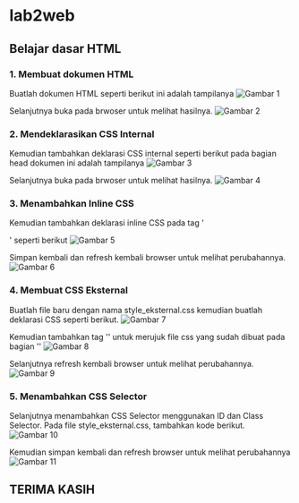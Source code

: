 # lab2web
## Belajar dasar HTML

### 1. Membuat dokumen HTML
Buatlah dokumen HTML seperti berikut
ini adalah tampilanya
![Gambar 1](screenshot/ss1.png)

Selanjutnya buka pada brwoser untuk melihat hasilnya.
![Gambar 2](screenshot/ss2.png)

### 2. Mendeklarasikan CSS Internal
Kemudian tambahkan deklarasi CSS internal seperti berikut pada bagian head dokumen
ini adalah tampilanya
![Gambar 3](screenshot/ss3.png)

Selanjutnya buka pada brwoser untuk melihat hasilnya.
![Gambar 4](screenshot/ss4.png)

### 3. Menambahkan Inline CSS
Kemudian tambahkan deklarasi inline CSS pada tag '<p>' seperti berikut
![Gambar 5](screenshot/ss5.png)

Simpan kembali dan refresh kembali browser untuk melihat perubahannya.
![Gambar 6](screenshot/ss6.png)

### 4. Membuat CSS Eksternal
Buatlah file baru dengan nama style_eksternal.css kemudian buatlah deklarasi CSS seperti berikut.
![Gambar 7](screenshot/ss7.png)

Kemudian tambahkan tag '<link>' untuk merujuk file css yang sudah dibuat pada bagian '<head>'
![Gambar 8](screenshot/ss8.png)

Selanjutnya refresh kembali browser untuk melihat perubahannya.
![Gambar 9](screenshot/ss9.png)

### 5. Menambahkan CSS Selector
Selanjutnya menambahkan CSS Selector menggunakan ID dan Class Selector. Pada file 
style_eksternal.css, tambahkan kode berikut.
![Gambar 10](screenshot/ss10.png)

Kemudian simpan kembali dan refresh browser untuk melihat perubahannya
![Gambar 11](screenshot/ss11.png)

## TERIMA KASIH


